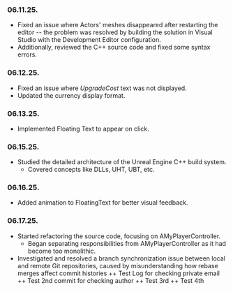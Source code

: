 ### 06.11.25.

- Fixed an issue where Actors' meshes disappeared after restarting the editor -- the problem was resolved by building the solution in Visual Studio with the Development Editor configuration.
- Additionally, reviewed the C++ source code and fixed some syntax errors.

### 06.12.25.

- Fixed an issue where _UpgradeCost_ text was not displayed.
- Updated the currency display format.

### 06.13.25.

- Implemented Floating Text to appear on click.

### 06.15.25.

- Studied the detailed architecture of the Unreal Engine C++ build system.
  - Covered concepts like DLLs, UHT, UBT, etc.

### 06.16.25.

- Added animation to FloatingText for better visual feedback.

### 06.17.25.

- Started refactoring the source code, focusing on AMyPlayerController.
  - Began separating responsibilities from AMyPlayerController as it had become too monolithic.
- Investigated and resolved a branch synchronization issue between local and remote Git repositories, caused by misunderstanding how rebase merges affect commit histories
  ++ Test Log for checking private email
  ++ Test 2nd commit for checking author
  ++ Test 3rd
  ++ Test 4th

